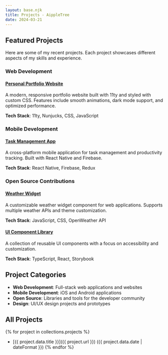```yaml
---
layout: base.njk
title: Projects - AippleTree
date: 2024-03-21
---
```


## Featured Projects

Here are some of my recent projects. Each project showcases different aspects of my skills and experience.

### Web Development

#### [Personal Portfolio Website](/projects/personal-portfolio/)

A modern, responsive portfolio website built with 11ty and styled with custom CSS. Features include smooth animations, dark mode support, and optimized performance.

**Tech Stack**: 11ty, Nunjucks, CSS, JavaScript

### Mobile Development

#### [Task Management App](/projects/task-manager/)

A cross-platform mobile application for task management and productivity tracking. Built with React Native and Firebase.

**Tech Stack**: React Native, Firebase, Redux

### Open Source Contributions

#### [Weather Widget](/projects/weather-widget/)

A customizable weather widget component for web applications. Supports multiple weather APIs and theme customization.

**Tech Stack**: JavaScript, CSS, OpenWeather API

#### [UI Component Library](/projects/ui-components/)

A collection of reusable UI components with a focus on accessibility and customization.

**Tech Stack**: TypeScript, React, Storybook

## Project Categories

- **Web Development**: Full-stack web applications and websites
- **Mobile Development**: iOS and Android applications
- **Open Source**: Libraries and tools for the developer community
- **Design**: UI/UX design projects and prototypes

## All Projects

{% for project in collections.projects %}

- [{{ project.data.title }}]({{ project.url }}) ({{ project.data.date | dateFormat }})
  {% endfor %}
